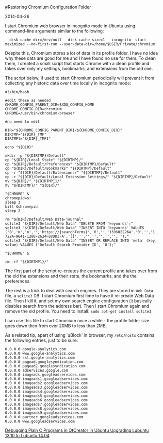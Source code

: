 #Restoring Chromium Configuration Folder

2014-04-26

<!--- tags: linux browser -->

I start Chromium web browser in incognito mode in Ubuntu using command-line arguments similar to the following:

```
--disk-cache-dir=/dev/null --disk-cache-size=1 --incognito -start-maximized --no-first-run --user-data-dir=/home/$USER/Private/chromium
```

Despite this, Chromium stores a lot of data in its profile folder. I have no idea why these data are good for me and I have found no use for them. To clean them, I created a small script that starts Chrome with a clean profile and takes over only my settings, bookmarks, and extensions from the old one.

The script below, if used to start Chromium periodically will prevent it from collecting any historic data over time locally in incognito mode:

```
#!/bin/bash

#edit these as needed
CHROME_CONFIG_PARENT_DIR=$XDG_CONFIG_HOME
CHROME_CONFIG_DIR=chromium
CHROME=/usr/bin/chromium-browser

#no need to edit

DIR="${CHROME_CONFIG_PARENT_DIR}/${CHROME_CONFIG_DIR}"
DIRTMP="${DIR}_TMP"
DIRTMP1="${DIR}_TMP1"

echo "${DIR}"

mkdir -p "${DIRTMP}/Default"
cp "${DIR}/Local State" "${DIRTMP}/"
cp "${DIR}/Default/Preferences" "${DIRTMP}/Default"
cp "${DIR}/Default/Bookmarks" "${DIRTMP}/Default"
cp -r "${DIR}/Default/Extensions/" "${DIRTMP}/Default"
cp -r "${DIR}/Default/Local Extension Settings/" "${DIRTMP}/Default"
mv "${DIR}/" "${DIRTMP1}/"
mv "${DIRTMP}/" "${DIR}/"

"$CHROME" &
chromepid=$!
sleep 3
kill $chromepid
sleep 2

rm "${DIR}/Default/Web Data-journal"
sqlite3 "${DIR}/Default/Web Data" "DELETE FROM 'keywords';"
sqlite3 "${DIR}/Default/Web Data" "INSERT INTO 'keywords' VALUES ('8','n','n','','https://{searchTerms}','0','','1396022264','0','','1','','0','0','','1396022264','B2B5BD5D-722A-9641-1288-2624FB8DD3FA','[]','','','','','','','');"
sqlite3 "${DIR}/Default/Web Data" "INSERT OR REPLACE INTO 'meta' (key, value) VALUES ('Default Search Provider ID', '8');"

"$CHROME" &

rm -rf "${DIRTMP1}/"
```

The first part of the script re-creates the current profile and takes over from the old the extensions and their state, the bookmarks, and the the preferences.

The rest is a trick to deal with search engines. They are stored in `Web Data` file, a `sqlite3` DB. I start Chromium first time to have it re-create Web Data file. Then I kill it, and set my own search engine configuration (it basically disables search from the address bar). Then I start Chromium again and remove the old profile. You need to install: `sudo apt-get install sqlite3`

I can use this file to start Chromium once a while - the profile folder size goes down then from over 20MB to less than 2MB.

As a related tip, apart of using 'uBlock' in browser, my `/etc/hosts` contains the following entries, just to be sure:

```
0.0.0.0 google-analytics.com
0.0.0.0 www.google-analytics.com
0.0.0.0 ssl.google-analytics.com
0.0.0.0 pagead.googlesyndication.com
0.0.0.0 pagead2.googlesyndication.com
0.0.0.0 adservices.google.com
0.0.0.0 imageads.googleadservices.com 
0.0.0.0 imageads1.googleadservices.com
0.0.0.0 imageads2.googleadservices.com
0.0.0.0 imageads3.googleadservices.com
0.0.0.0 imageads4.googleadservices.com
0.0.0.0 imageads5.googleadservices.com
0.0.0.0 imageads6.googleadservices.com
0.0.0.0 imageads7.googleadservices.com
0.0.0.0 imageads8.googleadservices.com
0.0.0.0 imageads9.googleadservices.com
0.0.0.0 partner.googleadservices.com
0.0.0.0 www.googleadservices.com
```

<ins class='nfooter'><a rel='prev' id='fprev' href='#blog/2014/2014-04-28-Debugging-Plain-C-Programs-in-QtCreator-in-Ubuntu.md'>Debugging Plain C Programs in QtCreator in Ubuntu</a> <a rel='next' id='fnext' href='#blog/2014/2014-04-18-Upgrading-Lubuntu-13.10-to-Lubuntu-14.04.md'>Upgrading Lubuntu 13.10 to Lubuntu 14.04</a></ins>
